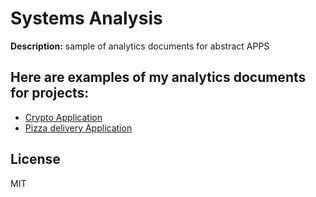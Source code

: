 # Systems Analysis


**Description:** sample of analytics documents for abstract APPS
## Here are examples of my analytics documents for projects:
- [Crypto Application](CryptoApp/)
- [Pizza delivery Application](PizzaApp/)


## License

MIT
